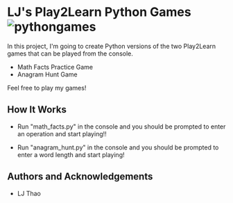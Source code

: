 # LJ's Play2Learn Python Games![pythongames](https://github.com/user-attachments/assets/91990da5-a841-4210-a403-62bd60cdf6d4)
In this project, I'm going to create Python versions of the two Play2Learn games that can be played from the console.
- Math Facts Practice Game
- Anagram Hunt Game

Feel free to play my games!


## How It Works

- Run "math_facts.py" in the console and you should be prompted to enter an operation and start playing!!

- Run "anagram_hunt.py" in the console and you should be prompted to enter a word length and start playing!


## Authors and Acknowledgements
- LJ Thao
